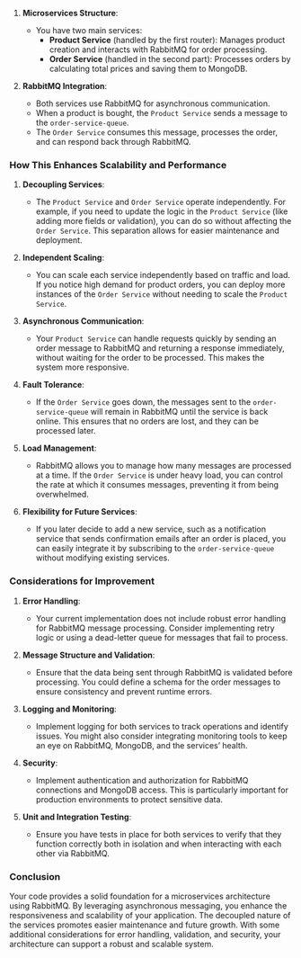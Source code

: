 
1. **Microservices Structure**:
   - You have two main services:
     - **Product Service** (handled by the first router): Manages product creation and interacts with RabbitMQ for order processing.
     - **Order Service** (handled in the second part): Processes orders by calculating total prices and saving them to MongoDB.

2. **RabbitMQ Integration**:
   - Both services use RabbitMQ for asynchronous communication.
   - When a product is bought, the `Product Service` sends a message to the `order-service-queue`.
   - The `Order Service` consumes this message, processes the order, and can respond back through RabbitMQ.

### How This Enhances Scalability and Performance

1. **Decoupling Services**:
   - The `Product Service` and `Order Service` operate independently. For example, if you need to update the logic in the `Product Service` (like adding more fields or validation), you can do so without affecting the `Order Service`. This separation allows for easier maintenance and deployment.

2. **Independent Scaling**:
   - You can scale each service independently based on traffic and load. If you notice high demand for product orders, you can deploy more instances of the `Order Service` without needing to scale the `Product Service`.

3. **Asynchronous Communication**:
   - Your `Product Service` can handle requests quickly by sending an order message to RabbitMQ and returning a response immediately, without waiting for the order to be processed. This makes the system more responsive.

4. **Fault Tolerance**:
   - If the `Order Service` goes down, the messages sent to the `order-service-queue` will remain in RabbitMQ until the service is back online. This ensures that no orders are lost, and they can be processed later.

5. **Load Management**:
   - RabbitMQ allows you to manage how many messages are processed at a time. If the `Order Service` is under heavy load, you can control the rate at which it consumes messages, preventing it from being overwhelmed.

6. **Flexibility for Future Services**:
   - If you later decide to add a new service, such as a notification service that sends confirmation emails after an order is placed, you can easily integrate it by subscribing to the `order-service-queue` without modifying existing services.

### Considerations for Improvement

1. **Error Handling**:
   - Your current implementation does not include robust error handling for RabbitMQ message processing. Consider implementing retry logic or using a dead-letter queue for messages that fail to process.

2. **Message Structure and Validation**:
   - Ensure that the data being sent through RabbitMQ is validated before processing. You could define a schema for the order messages to ensure consistency and prevent runtime errors.

3. **Logging and Monitoring**:
   - Implement logging for both services to track operations and identify issues. You might also consider integrating monitoring tools to keep an eye on RabbitMQ, MongoDB, and the services’ health.

4. **Security**:
   - Implement authentication and authorization for RabbitMQ connections and MongoDB access. This is particularly important for production environments to protect sensitive data.

5. **Unit and Integration Testing**:
   - Ensure you have tests in place for both services to verify that they function correctly both in isolation and when interacting with each other via RabbitMQ.

### Conclusion

Your code provides a solid foundation for a microservices architecture using RabbitMQ. By leveraging asynchronous messaging, you enhance the responsiveness and scalability of your application. The decoupled nature of the services promotes easier maintenance and future growth. With some additional considerations for error handling, validation, and security, your architecture can support a robust and scalable system.
